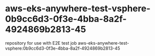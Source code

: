 # aws-eks-anywhere-test-vsphere-0b9cc6d3-0f3e-4bba-8a2f-4924869b2813-45
repository for use with E2E test job aws-eks-anywhere-test-vsphere:0b9cc6d3-0f3e-4bba-8a2f-4924869b2813-45
